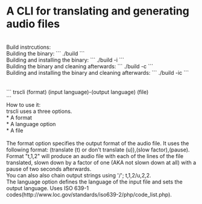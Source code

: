 # A CLI for translating and generating audio files</br>
</br>
Build instrcutions:</br>
Building the binary:
```
./build
```
</br>
Building and installing the binary:
```
./build -i
```
</br>
Building the binary and cleaning afterwards:
```
./build -c
```
</br>
Building and installing the binary and cleaning afterwards:
```
./build -ic
```
</br>
</br>
</br>
```
trscli (format) (input language)-(output language) (file)</br>
```
</br>
How to use it:</br>
trscli uses a three options.</br>
* A format</br>
* A language option</br>
* A file</br>
</br>
The format option specifies the output format of the audio file. It uses the following format: (translate (t) or don't translate (u)),(slow factor),(pause).</br>
Format "t,1,2" will produce an audio file with each of the lines of the file translated, slown down by a factor of one (AKA not slown down at all) with a pause of two seconds afterwards.</br>
You can also also chain output strings using '/'; t,1,2/u,2,2.</br>
The language option defines the language of the input file and sets the output language. Uses ISO 639-1 codes(http://www.loc.gov/standards/iso639-2/php/code_list.php). </br>
